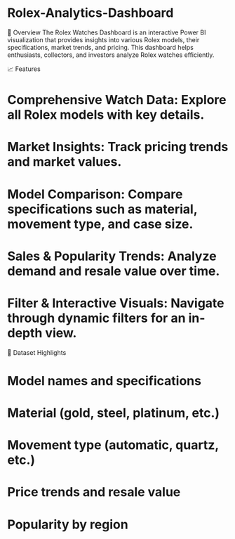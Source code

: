 # Rolex-Analytics-Dashboard

📌 Overview
The Rolex Watches Dashboard is an interactive Power BI visualization that provides insights into various Rolex models, their specifications, market trends, and pricing. This dashboard helps enthusiasts, collectors, and investors analyze Rolex watches efficiently.

📈 Features
# Comprehensive Watch Data: Explore all Rolex models with key details.
# Market Insights: Track pricing trends and market values.
# Model Comparison: Compare specifications such as material, movement type, and case size.
# Sales & Popularity Trends: Analyze demand and resale value over time.
# Filter & Interactive Visuals: Navigate through dynamic filters for an in-depth view.

📂 Dataset Highlights
# Model names and specifications
# Material (gold, steel, platinum, etc.)
# Movement type (automatic, quartz, etc.)
# Price trends and resale value
# Popularity by region
